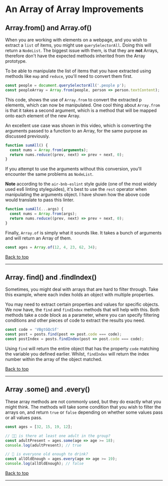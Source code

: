 # An Array of Array Improvements

## Array.from() and Array.of()

When you are working with elements on a webpage, and you wish to extract a `list` of items, you might use `querySelectorAll`. Doing this will return a `NodeList`. The biggest issue with them, is that they are **not** Arrays, therefore don't have the expected methods inherited from the Array prototype.

To be able to manipulate the list of items that you have extracted using methods like `map` and `reduce`, you'll need to convert them first.

``` javascript
const people = document.querySelectorAll('.people p');
const peopleArray = Array.from(people, person => person.textContent);
```

This code, shows the use of `Array.from` to convert the extracted p elements, which can now be manipulated. One cool thing about `Array.from` is that it takes a second argument, which is a method that will be mapped onto each element of the new Array.

An excellent use case was shown in this video, which is converting the arguments passed to a function to an Array, for the same purpose as discussed previously.

``` javascript
function sumAll() {
  const nums = Array.from(arguments);
  return nums.reduce((prev, next) => prev + next, 0);
}
```

If you attempt to use the arguments without this conversion, you'll encounter the same problems as `NodeList`.

**Note** according to the `air-bnb-eslint` style guide (one of the most widely used es6 linting styleguides), it's best to use the `rest` operator when manipulating the arguments object. I have shown how the above code would translate to pass this linter.

``` javascript
function sumAll(...args) {
  const nums = Array.from(args);
  return nums.reduce((prev, next) => prev + next, 0);
}
```

Finally, `Array.of` is simply what it sounds like. It takes a bunch of arguments and will return an Array of them.

``` javascript
const ages = Array.of(12, 4, 23, 62, 34);
```

[Back to top](#top)
**********

## Array. find() and .findIndex()

Sometimes, you might deal with arrays that are hard to filter through. Take this example, where each index holds an object with multiple properties.

You may need to extract certain properties and values for specific objects. We now have, the `find` and `findIndex` methods that will help with this. Both methods take a code block as a parameter, where you can specify filtering conditions and other pieces of code to extract the results you need.

``` javascript
const code = 'VBgtGQcSf'
const post = posts.find(post => post.code === code);
const postIndex = posts.findIndex(post => post.code === code);
```

Using `find` will return the entire object that has the property `code` matching the variable you defined earlier. Whilst, `findIndex` will return the index number within the array of the object matched.

[Back to top](#top)
**********

## Array .some() and .every()

These array methods are not commonly used, but they do exactly what you might think. The methods will take some condition that you wish to filter the arrays on, and return `true` or `false` depending on whether some values pass or all values pass.

``` javascript
const ages = [32, 15, 19, 12];

// 👵👨 is there at least one adult in the group?
const adultPresent = ages.some(age => age >= 18);
console.log(adultPresent); // true

// 🍻 is everyone old enough to drink?
const allOldEnough = ages.every(age => age >= 19);
console.log(allOldEnough); // false
```

[Back to top](#top)
**********

